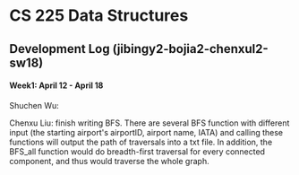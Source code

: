 # CS 225 Data Structures
## Development Log (jibingy2-bojia2-chenxul2-sw18)

#### Week1: April 12 - April 18
Shuchen Wu:


Chenxu Liu: finish writing BFS. There are several BFS function with different input (the starting airport's airportID, airport name, IATA) and calling these functions will output the path of traversals into a txt file. In addition, the BFS_all function would do breadth-first traversal for every connected component, and thus would traverse the whole graph.